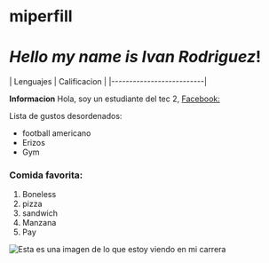 # miperfill
# ***Hello my name is Ivan Rodriguez***!

| Lenguajes | Calificacion |
|--------------------------|     
    

**Informacion**
Hola, soy un estudiante del tec 2, [Facebook:](https://www.facebook.com/ivan.vargas2905 "Perfil mio")

Lista de gustos desordenados:
- football americano
- Erizos
- Gym
### Comida favorita:
1. Boneless
2. pizza
3. sandwich
4. Manzana
5. Pay

![Esta es una imagen de lo que estoy viendo en mi carrera](https://www.monografias.com/trabajos105/conceptos-generales-lineas-transmision/img49.png)
